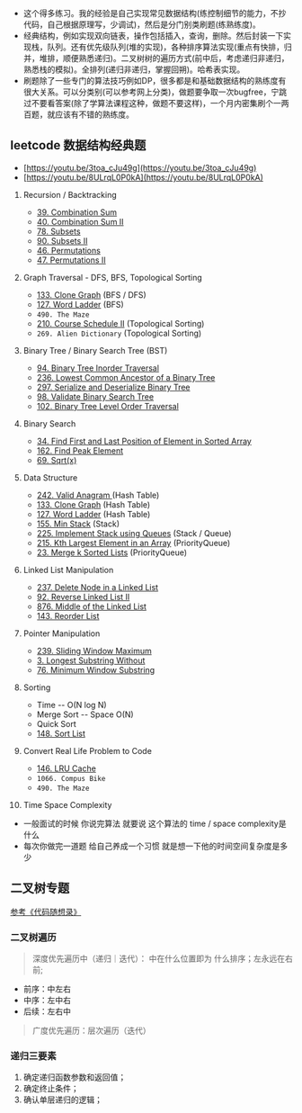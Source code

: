 - 这个得多练习。我的经验是自己实现常见数据结构(练控制细节的能力，不抄代码，自己根据原理写，少调试)，然后是分门别类刷题(练熟练度)。
- 经典结构，例如实现双向链表，操作包括插入，查询，删除。然后封装一下实现栈，队列。还有优先级队列(堆的实现)，各种排序算法实现(重点有快排，归并，堆排，顺便熟悉递归)。二叉树树的遍历方式(前中后，考虑递归非递归，熟悉栈的模拟)。全排列(递归非递归，掌握回朔)。哈希表实现。
- 刷题除了一些专门的算法技巧例如DP，很多都是和基础数据结构的熟练度有很大关系。可以分类别(可以参考网上分类)，做题要争取一次bugfree，宁跳过不要看答案(除了学算法课程这种，做题不要这样)，一个月内密集刷个一两百题，就应该有不错的熟练度。

## leetcode 数据结构经典题
   - [https://youtu.be/3toa_cJu49g](https://youtu.be/3toa_cJu49g)
   - [https://youtu.be/8ULrqL0P0kA](https://youtu.be/8ULrqL0P0kA)


1. Recursion / Backtracking
    - [39. Combination Sum](https://leetcode.cn/problems/combination-sum/)
    - [40. Combination Sum II](https://leetcode.cn/problems/combination-sum-ii/)
    - [78. Subsets ](https://leetcode.cn/problems/subsets/)
    - [90. Subsets II ](https://leetcode.cn/problems/subsets-ii)
    - [46. Permutations ](https://leetcode.cn/problems/permutations)
    - [47. Permutations II](https://leetcode.cn/problems/permutations-ii) 

2. Graph Traversal - DFS, BFS, Topological Sorting
    - [133. Clone Graph](https://leetcode.cn/problems/clone-graph) (BFS / DFS)
    - [127. Word Ladder](https://leetcode.cn/problems/word-ladder) (BFS)
    - `490. The Maze `
    - [210. Course Schedule II](https://leetcode.cn/problems/course-schedule-ii) (Topological Sorting)
    - `269. Alien Dictionary` (Topological Sorting)

3. Binary Tree / Binary Search Tree (BST)
    - [94. Binary Tree Inorder Traversal ](https://leetcode.cn/problems/binary-tree-inorder-traversal)
    - [236. Lowest Common Ancestor of a Binary Tree](https://leetcode.cn/problems/lowest-common-ancestor-of-a-binary-tree)
    - [297. Serialize and Deserialize Binary Tree ](https://leetcode.cn/problems/serialize-and-deserialize-binary-tree)
    - [98. Validate Binary Search Tree ](https://leetcode.cn/problems/validate-binary-search-tree)
    - [102. Binary Tree Level Order Traversal ](https://leetcode.cn/problems/binary-tree-level-order-traversal)
 
4. Binary Search
    - [34. Find First and Last Position of Element in Sorted Array](https://leetcode.cn/problems/find-first-and-last-position-of-element-in-sorted-array)
    - [162. Find Peak Element](https://leetcode.cn/problems/find-peak-element) 
    - [69. Sqrt(x)](https://leetcode.cn/problems/sqrtx)
  
5. Data Structure
    - [242. Valid Anagram ](https://leetcode.cn/problems/valid-anagram) (Hash Table)
    - [133. Clone Graph](https://leetcode.cn/problems/clone-graph)  (Hash Table)
    - [127. Word Ladder](https://leetcode.cn/problems/word-ladder) (Hash Table)
    - [155. Min Stack](https://leetcode.cn/problems/min-stack)  (Stack)
    - [225. Implement Stack using Queues](https://leetcode.cn/problems/implement-stack-using-queues) (Stack / Queue)
    - [215. Kth Largest Element in an Array](https://leetcode.cn/problems/kth-largest-element-in-an-array) (PriorityQueue)
    - [23. Merge k Sorted Lists](https://leetcode.cn/problems/merge-k-sorted-lists) (PriorityQueue)

6. Linked List Manipulation
    - [237. Delete Node in a Linked List](https://leetcode.cn/problems/delete-node-in-a-linked-list)
    - [92. Reverse Linked List II ](https://leetcode.cn/problems/reverse-linked-list-ii)
    - [876. Middle of the Linked List](https://leetcode.cn/problems/middle-of-the-linked-list) 
    - [143. Reorder List](https://leetcode.cn/problems/reorder-list)

7. Pointer Manipulation
    - [239. Sliding Window Maximum](https://leetcode.cn/problems/sliding-window-maximum) 
    - [3. Longest Substring Without](https://leetcode.cn/problems/longest-substring-without-repeating-characters) 
    - [76. Minimum Window Substring](https://leetcode.cn/problems/minimum-window-substring) 

8. Sorting
    - Time -- O(N log N)
    - Merge Sort -- Space O(N)
    - Quick Sort
    - [148. Sort List](https://leetcode.cn/problems/sort-list)

9. Convert Real Life Problem to Code
   - [146. LRU Cache](https://leetcode.cn/problems/lru-cache)
   - `1066. Compus Bike`
   - `490. The Maze`

10. Time Space Complexity
   - 一般面试的时候 你说完算法 就要说 这个算法的 time / space complexity是什么
   - 每次你做完一道题 给自己养成一个习惯 就是想一下他的时间空间复杂度是多少

## 二叉树专题

[参考《代码随想录》](https://www.programmercarl.com/%E4%BA%8C%E5%8F%89%E6%A0%91%E7%90%86%E8%AE%BA%E5%9F%BA%E7%A1%80.html)

### 二叉树遍历

> 深度优先遍历中（递归｜迭代）：
> 中在什么位置即为 什么排序；左永远在右前;
- 前序：中左右
- 中序：左中右
- 后续：左右中

> 广度优先遍历：层次遍历（迭代）

### 递归三要素
1. 确定递归函数参数和返回值；
2. 确定终止条件；
3. 确认单层递归的逻辑；

